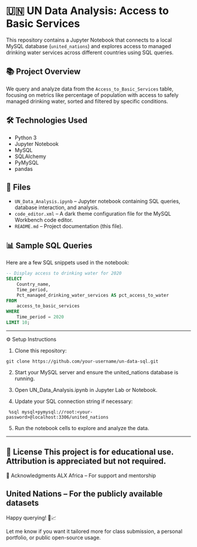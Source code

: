 # 🇺🇳 UN Data Analysis: Access to Basic Services

This repository contains a Jupyter Notebook that connects to a local MySQL database (`united_nations`) and explores access to managed drinking water services across different countries using SQL queries.

## 📚 Project Overview

We query and analyze data from the `Access_to_Basic_Services` table, focusing on metrics like percentage of population with access to safely managed drinking water, sorted and filtered by specific conditions.

## 🛠️ Technologies Used

- Python 3
- Jupyter Notebook
- MySQL
- SQLAlchemy
- PyMySQL
- pandas

## 📁 Files

- `UN_Data_Analysis.ipynb` – Jupyter notebook containing SQL queries, database interaction, and analysis.
- `code_editor.xml` – A dark theme configuration file for the MySQL Workbench code editor.
- `README.md` – Project documentation (this file).

## 📊 Sample SQL Queries

Here are a few SQL snippets used in the notebook:

```sql
-- Display access to drinking water for 2020
SELECT
    Country_name,
    Time_period,
    Pct_managed_drinking_water_services AS pct_access_to_water
FROM
    access_to_basic_services
WHERE
    Time_period = 2020
LIMIT 10;
```
---
⚙️ Setup Instructions
1. Clone this repository:
  ```
  git clone https://github.com/your-username/un-data-sql.git
  ```

2. Start your MySQL server and ensure the united_nations database is running.

3. Open UN_Data_Analysis.ipynb in Jupyter Lab or Notebook.

4. Update your SQL connection string if necessary:
  ```
   %sql mysql+pymysql://root:<your-password>@localhost:3306/united_nations
  ```
5. Run the notebook cells to explore and analyze the data.
---
📌 License
This project is for educational use. Attribution is appreciated but not required.
---
🙌 Acknowledgments
ALX Africa – For support and mentorship

United Nations – For the publicly available datasets
---
Happy querying! 🧠📈

Let me know if you want it tailored more for class submission, a personal portfolio, or public open-source usage.

